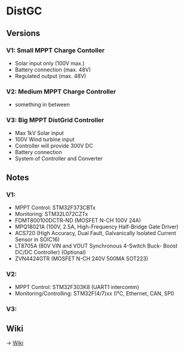 # DistGC
## Versions
### V1: Small MPPT Charge Contoller
* Solar input only (100V max.)
* Battery connection (max. 48V)
* Regulated output (max. 48V)

### V2: Medium MPPT Charge Controller 
* something in between

### V3: Big MPPT DistGrid Controller 
* Max 1kV Solar input
* 100V Wind turbine input
* Controller will provide 300V DC
* Battery connection
* System of Controller and Converter 

## Notes
### V1:
* MPPT Control: STM32F373CBTx 
* Monitoring: STM32L072CZTx
* FDMT800100DCTR-ND (MOSFET N-CH 100V 24A)
* MPQ18021A (100V, 2.5A, High-Frequency Half-Bridge Gate Driver)
* ACS720 (High Accuracy, Dual Fault, Galvanically Isolated Current Sensor in SOIC16)
* LT8705A (80V VIN and VOUT Synchronous 4-Switch Buck- Boost DC/DC Controller) (Optional)
* ZVN4424GTR (MOSFET N-CH 240V 500MA SOT223)

### V2:
* MPPT Control: STM32F303K8 (UART1 intercomm)
* Monitoring/Controlling: STM32F(4/7)xx (I²C, Ethernet, CAN, SPI)

### V3:
## Wiki
-> [Wiki](https://git.dk0tu.de/dl7jc/DistGC/wikis/home)
